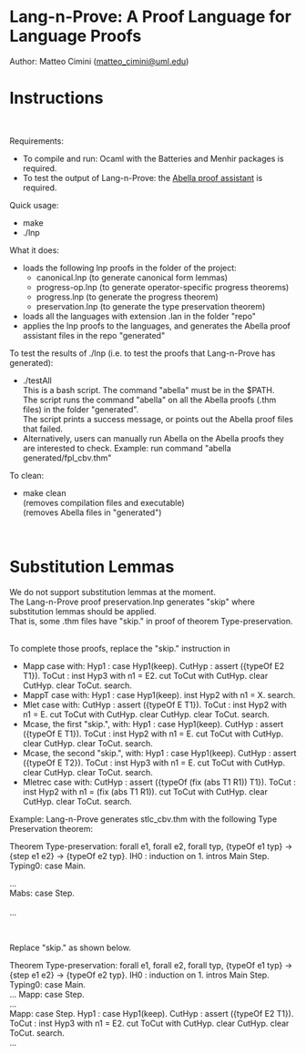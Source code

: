 # Lang-n-Prove: A Proof Language for Language Proofs

Author: Matteo Cimini (matteo_cimini@uml.edu)
	<br />
# <a name="instructions"></a>Instructions 
<br />

Requirements: 
<br />
<ul>
<li> To compile and run: Ocaml with the Batteries and Menhir packages is required.
<li> To test the output of Lang-n-Prove: the <a href="http://abella-prover.org">Abella proof assistant</a> is required.  
</ul>

Quick usage: 
<br />
<ul>
<li> make 
<li> ./lnp
</ul>
What it does:  <br />
<ul>
<li> loads the following lnp proofs in the folder of the project:
	<ul>
	<li>canonical.lnp (to generate canonical form lemmas) 
	<li> progress-op.lnp (to generate operator-specific progress theorems) 
	<li> progress.lnp (to generate the progress theorem) 
	<li> preservation.lnp (to generate the type preservation theorem) 
	</ul>

<li> loads all the languages with extension .lan in the folder "repo"
	
<li> applies the lnp proofs to the languages, and generates the Abella proof assistant files in the repo "generated" 
</ul>

To test the results of ./lnp (i.e. to test the proofs that Lang-n-Prove has generated): 
<br />
<ul>
<li> ./testAll <br />
	This is a bash script. The command "abella" must be in the $PATH. <br />
	The script runs the command "abella" on all the Abella proofs (.thm files) in the folder "generated". <br />
	The script prints a success message, or points out the Abella proof files that failed. 	
<li> Alternatively, users can manually run Abella on the Abella proofs they are interested to check. Example: run command "abella generated/fpl_cbv.thm" 
</ul>

To clean: <br />
<ul>
<li> make clean 
	<br /> (removes compilation files and executable) 
	<br /> (removes Abella files in "generated") 
</ul>
<br />

# <a name="examples"></a>Substitution Lemmas 

We do not support substitution lemmas at the moment. 
<br />
The Lang-n-Prove proof preservation.lnp generates "skip" where substitution lemmas should be applied. 
<br />
That is, some .thm files have "skip." in proof of theorem Type-preservation. 
<br />
<br />

To complete those proofs, replace the "skip." instruction in 
<ul>
<li> Mapp case with: Hyp1 : case Hyp1(keep). CutHyp : assert ({typeOf E2 T1}). ToCut : inst Hyp3 with n1 = E2. cut ToCut with CutHyp. clear CutHyp. clear ToCut. search.
<li> MappT case with:  Hyp1 : case Hyp1(keep). inst Hyp2 with n1 = X. search.
<li> Mlet case with: CutHyp : assert ({typeOf E T1}). ToCut : inst Hyp2 with n1 = E. cut ToCut with CutHyp. clear CutHyp. clear ToCut. search.
<li> Mcase, the first "skip.", with: Hyp1 : case Hyp1(keep). CutHyp : assert ({typeOf E T1}). ToCut : inst Hyp2 with n1 = E. cut ToCut with CutHyp. clear CutHyp. clear ToCut. search.
<li> Mcase, the second "skip.", with: Hyp1 : case Hyp1(keep). CutHyp : assert ({typeOf E T2}). ToCut : inst Hyp3 with n1 = E. cut ToCut with CutHyp. clear CutHyp. clear ToCut. search.
<li> Mletrec case with: CutHyp : assert ({typeOf (fix (abs T1 R1)) T1}). ToCut : inst Hyp2 with n1 = (fix (abs T1 R1)). cut ToCut with CutHyp. clear CutHyp. clear ToCut. search.
</ul>

Example: Lang-n-Prove generates stlc_cbv.thm with the following Type Preservation theorem: 
<br />

Theorem Type-preservation: forall e1, forall e2, forall typ, {typeOf e1 typ} -> {step e1 e2} -> {typeOf e2 typ}. 
IH0 : induction on 1. intros Main Step. Typing0: case Main.  

...
<br/>
Mabs: case Step.   
<br/>
...
<!--
<mark>Mapp: case Step.  skip.</mark>  
<br />
apply IH0 to Typing0 Mapp.  search.  
<br />
apply IH0 to Typing1 Mapp.  search. 
<br />
backchain Error-types-all.  
<br />
backchain Error-types-all. 
-->
<br/>

Replace "skip." as shown below. 
<br />

Theorem Type-preservation: forall e1, forall e2, forall typ, {typeOf e1 typ} -> {step e1 e2} -> {typeOf e2 typ}. 
IH0 : induction on 1. intros Main Step. Typing0: case Main.  
...
Mapp: case Step.  
...    
Mapp: case Step.  Hyp1 : case Hyp1(keep). CutHyp : assert ({typeOf E2 T1}). ToCut : inst Hyp3 with n1 = E2. cut ToCut with CutHyp. clear CutHyp. clear ToCut. search.   
...

<!-- 
<br />
<mark>Mapp: case Step.  Hyp1 : case Hyp1(keep). CutHyp : assert ({typeOf E2 T1}). ToCut : inst Hyp3 with n1 = E2. cut ToCut with CutHyp. clear CutHyp. clear ToCut. search.</mark>  <br />
apply IH0 to Typing0 Mapp.  search.  
<br />
apply IH0 to Typing1 Mapp.  search.  
<br />
backchain Error-types-all.
<br />
backchain Error-types-all. 
-->




